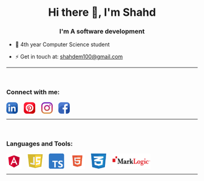 <!--
**shahdmadhoun/shahdmadhoun** is a ✨ _special_ ✨ repository because its `README.md` (this file) appears on your GitHub profile.

Here are some ideas to get you started:

- 🔭 I’m currently working on ...
- 🌱 I’m currently learning ...
- 👯 I’m looking to collaborate on ...
- 🤔 I’m looking for help with ...
- 💬 Ask me about ...
- 📫 How to reach me: ...
- 😄 Pronouns: ...
- ⚡ Fun fact: ...

-->

<h1 align="center">Hi there 👋, I'm Shahd</h1>
<h3 align="center">I'm A software development</h3>

- 🌱 4th year Computer Science student

- ⚡ Get in touch at: shahdem100@gmail.com

---
<br />

### Connect with me:

<a href="https://www.linkedin.com/in/shahd-madhoun-em/" target="blank"><img align="center" src="./img/linkedin.png" width="30px" height="30px" /></a>
&nbsp;&nbsp;
<a href="https://www.pinterest.com/shahdmadhoun/" target="blank"><img align="center" src="./img/pinterest.png" width="30px" height="30px" /></a>
&nbsp;&nbsp;
<a href="https://www.instagram.com/shahd.madhoun/" target="blank"><img align="center" src="./img/instagram.png" width="30px" height="30px" /></a>
&nbsp;&nbsp;
<a href="https://www.facebook.com/shahd.madhoun" target="blank"><img align="center" src="./img/facebook.png" width="30px" height="30px" /></a>

---
<br />


### Languages and Tools:

<a href="" target="blank"><img align="center" src="./img/Angular.png" width="40px" height="40px" /></a>
&nbsp;&nbsp;
<a href="" target="blank"><img align="center" src="./img/javascript.jpg" width="40px" height="40px" /></a>
&nbsp;&nbsp;
<a href="" target="blank"><img align="center" src="./img/Typescript.png" width="40px" height="40px" /></a>
&nbsp;&nbsp;
<a href="" target="blank"><img align="center" src="./img/html.png" width="40px" height="40px" /></a>
&nbsp;&nbsp;
<a href="" target="blank"><img align="center" src="./img/css.png" width="40px" height="40px" /></a>
&nbsp;&nbsp;
<a href="" target="blank"><img align="center" src="./img/Marklogic-logo.png" width="100px" height="40px" /></a>
&nbsp;&nbsp;


---
<br />
